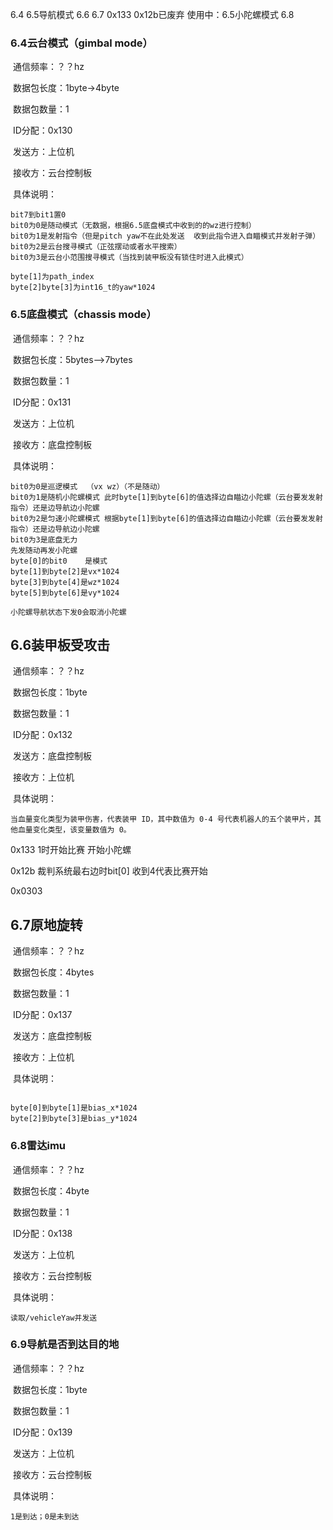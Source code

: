 6.4 6.5导航模式 6.6 6.7 0x133 0x12b已废弃
使用中：6.5小陀螺模式 6.8



### 6.4云台模式（gimbal mode）

​		通信频率：？？hz

​		数据包长度：1byte->4byte

​		数据包数量：1

​		ID分配：0x130

​		发送方：上位机

​		接收方：云台控制板

​		具体说明：

``` 
bit7到bit1置0  
bit0为0是随动模式（无数据，根据6.5底盘模式中收到的的wz进行控制）
bit0为1是发射指令（但是pitch yaw不在此处发送  收到此指令进入自瞄模式并发射子弹）
bit0为2是云台搜寻模式（正弦摆动或者水平搜索）
bit0为3是云台小范围搜寻模式（当找到装甲板没有锁住时进入此模式）

byte[1]为path_index
byte[2]byte[3]为int16_t的yaw*1024
```





### 6.5底盘模式（chassis mode）

​		通信频率：？？hz

​		数据包长度：5bytes-->7bytes

​		数据包数量：1

​		ID分配：0x131

​		发送方：上位机

​		接收方：底盘控制板

​		具体说明：

``` 
bit0为0是巡逻模式  （vx wz）（不是随动）
bit0为1是随机小陀螺模式 此时byte[1]到byte[6]的值选择边自瞄边小陀螺（云台要发发射指令）还是边导航边小陀螺
bit0为2是匀速小陀螺模式 根据byte[1]到byte[6]的值选择边自瞄边小陀螺（云台要发发射指令）还是边导航边小陀螺
bit0为3是底盘无力
先发随动再发小陀螺
byte[0]的bit0	是模式
byte[1]到byte[2]是vx*1024
byte[3]到byte[4]是wz*1024
byte[5]到byte[6]是vy*1024

小陀螺导航状态下发0会取消小陀螺
```





## 6.6装甲板受攻击

​		通信频率：？？hz

​		数据包长度：1byte

​		数据包数量：1

​		ID分配：0x132

​		发送方：底盘控制板

​		接收方：上位机

​		具体说明：

```
当血量变化类型为装甲伤害，代表装甲 ID，其中数值为 0-4 号代表机器人的五个装甲片，其他血量变化类型，该变量数值为 0。
```

0x133
1时开始比赛 开始小陀螺

0x12b
裁判系统最右边时bit[0]
收到4代表比赛开始

0x0303

## 6.7原地旋转

​		通信频率：？？hz

​		数据包长度：4bytes

​		数据包数量：1

​		ID分配：0x137

​		发送方：底盘控制板

​		接收方：上位机

​		具体说明：

```

byte[0]到byte[1]是bias_x*1024
byte[2]到byte[3]是bias_y*1024
```

### 6.8雷达imu

​		通信频率：？？hz

​		数据包长度：4byte

​		数据包数量：1

​		ID分配：0x138

​		发送方：上位机

​		接收方：云台控制板

​		具体说明：

``` 
读取/vehicleYaw并发送
```


### 6.9导航是否到达目的地

​		通信频率：？？hz

​		数据包长度：1byte

​		数据包数量：1

​		ID分配：0x139

​		发送方：上位机

​		接收方：云台控制板

​		具体说明：
``` 
1是到达；0是未到达
```

